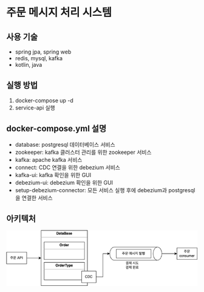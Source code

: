 # 주문 메시지 처리 시스템

## 사용 기술
- spring jpa, spring web
- redis, mysql, kafka
- kotlin, java

## 실행 방법
1. docker-compose up -d
2. service-api 실행

## docker-compose.yml 설명
- database: postgresql 데이터베이스 서비스
- zookeeper: kafka 클러스터 관리를 위한 zookeeper 서비스
- kafka: apache kafka 서비스
- connect: CDC 연결을 위한 debezium 서비스
- kafka-ui: kafka 확인을 위한 GUI
- debezium-ui: debezium 확인을 위한 GUI
- setup-debezium-connector: 모든 서비스 실행 후에 debezium과 postgresql을 연결한 서비스

## 아키텍처
![주문_시스템_아키텍처_v1.png](images%2F%EC%A3%BC%EB%AC%B8_%EC%8B%9C%EC%8A%A4%ED%85%9C_%EC%95%84%ED%82%A4%ED%85%8D%EC%B2%98_v1.png)
